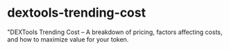 # dextools-trending-cost
"DEXTools Trending Cost – A breakdown of pricing, factors affecting costs, and how to maximize value for your token.

